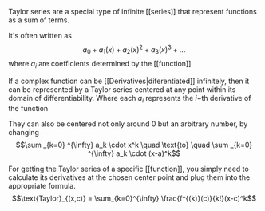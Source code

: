 Taylor series are a special type of infinite [[series]] that represent functions as a sum of terms.

It's often written as $$ 
a_0 + a_1(x) + a_2(x)^2 + a_3(x)^3 + ...$$
where $a_i$ are coefficients determined by the [[function]].

If a complex function can be [[Derivatives|diferentiated]] infinitely, then it can be represented by a Taylor series centered at any point within its domain of differentiability. Where each $a_i$ represents the $i-$th derivative of the function

They can also be centered not only around 0 but an arbitrary number, by changing 
$$\sum _{k=0} ^{\infty} a_k \cdot x^k
\quad \text{to} \quad
\sum _{k=0} ^{\infty} a_k \cdot (x-a)^k$$

For getting the Taylor series of a specific [[function]], you simply need to calculate its derivatives at the chosen center point and plug them into the appropriate formula.
$$\text{Taylor}_{(x,c)} = \sum_{k=0}^{\infty} \frac{f^{(k)}(c)}{k!}(x-c)^k$$